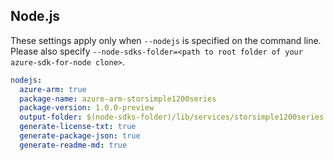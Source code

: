 ## Node.js

These settings apply only when `--nodejs` is specified on the command line.
Please also specify `--node-sdks-folder=<path to root folder of your azure-sdk-for-node clone>`.

``` yaml $(nodejs)
nodejs:
  azure-arm: true
  package-name: azure-arm-storsimple1200series
  package-version: 1.0.0-preview
  output-folder: $(node-sdks-folder)/lib/services/storsimple1200series
  generate-license-txt: true
  generate-package-json: true
  generate-readme-md: true
```
